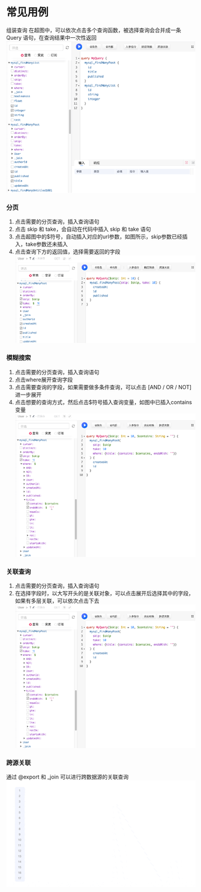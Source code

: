 # 常见用例

组装查询
在超图中，可以依次点击多个查询函数，被选择查询会合并成一条 Query 语句，在查询结果中一次性返回
![组装查询](../../assets/chang-jian-yong-li/multi.png)

### 分页
1. 点击需要的分页查询，插入查询语句
2. 点击 skip 和 take，会自动在代码中插入 skip 和 take 语句
3. 点击超图中的$符号，自动插入对应的url参数，如图所示，skip参数已经插入，take参数还未插入
4. 点击查询下方的返回值，选择需要返回的字段
![分页查询](../../assets/chang-jian-yong-li/paging.png)
### 模糊搜索
1. 点击需要的分页查询，插入查询语句
2. 点击where展开查询字段
3. 点击需要查询的字段，如果需要做多条件查询，可以点击 [AND / OR / NOT]进一步展开
4. 点击想要的查询方式，然后点击$符号插入查询变量，如图中已插入contains变量
![模糊搜索](../../assets/chang-jian-yong-li/search.png)
### 关联查询
1. 点击需要的分页查询，插入查询语句
2. 在选择字段时，以大写开头的是关联对象，可以点击展开后选择其中的字段，如果有多层关联，可以依次点击下去
![关联查询](../../assets/chang-jian-yong-li/search.png)

### 跨源关联
通过 @export 和 _join 可以进行跨数据源的关联查询
![跨源关联查询](../../assets/chang-jian-yong-li/operation-export.gif)



